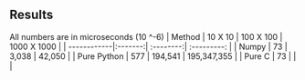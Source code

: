 ## Results
All numbers are in microseconds (10 ^-6)
| Method      | 10 X 10 | 100 X 100 | 1000 X 1000 |
| ------------|:-------:| :--------:| :---------: |
| Numpy       |  73     |  3,038     |   42,050    |
| Pure Python |  577    | 194,541    | 195,347,355 |
| Pure C      |  73     |            |             |